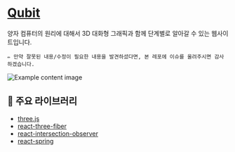 # [Qubit](https://qubit.donghwi.dev)

양자 컴퓨터의 원리에 대해서 3D 대화형 그래픽과 함께 단계별로 알아갈 수 있는 웹사이트입니다.

```
✏️ 만약 잘못된 내용/수정이 필요한 내용을 발견하셨다면, 본 레포에 이슈를 올려주시면 감사하겠습니다.
```

![Example content image](https://user-images.githubusercontent.com/8275026/107494245-e63c9900-6bd1-11eb-90cf-8aeb0acf8fdd.png)

## 🔗 주요 라이브러리

- [three.js](https://threejs.org)
- [react-three-fiber](https://github.com/pmndrs/react-three-fiber)
- [react-intersection-observer](https://github.com/thebuilder/react-intersection-observer)
- [react-spring](https://www.react-spring.io)

